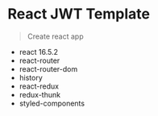 React JWT Template
==

> Create react app

* react 16.5.2   
* react-router
* react-router-dom
* history
* react-redux
* redux-thunk
* styled-components

